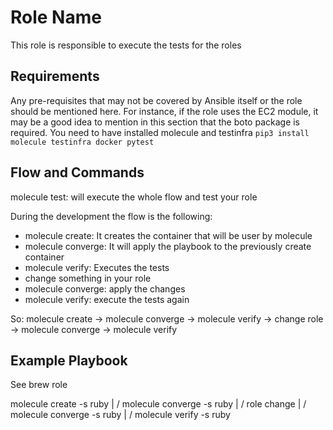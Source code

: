 Role Name
=========

This role is responsible to execute the tests for the roles

Requirements
------------

Any pre-requisites that may not be covered by Ansible itself or the role should be mentioned here. For instance, if the role uses the EC2 module, it may be a good idea to mention in this section that the boto package is required.
You need to have installed molecule and testinfra `pip3 install molecule testinfra docker pytest`

Flow and Commands
------------

molecule test: will execute the whole flow and test your role

During the development the flow is the following:
 - molecule create: It creates the container that will be user by molecule
 - molecule converge: It will apply the playbook to the previously create container
 - molecule verify: Executes the tests
 - change something in your role
 - molecule converge: apply the changes
 - molecule verify: execute the tests again

So: molecule create -> molecule converge -> molecule verify -> change role -> molecule converge -> molecule verify

Example Playbook
----------------

See brew role

molecule create -s ruby
 |
\/
molecule converge -s ruby
 |
\/
role change 
 |
\/
molecule converge -s ruby
 |
\/
molecule verify -s ruby